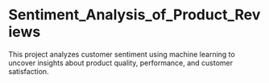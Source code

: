 # Sentiment_Analysis_of_Product_Reviews
This project analyzes customer sentiment using machine learning to uncover insights about product quality, performance, and customer satisfaction.
